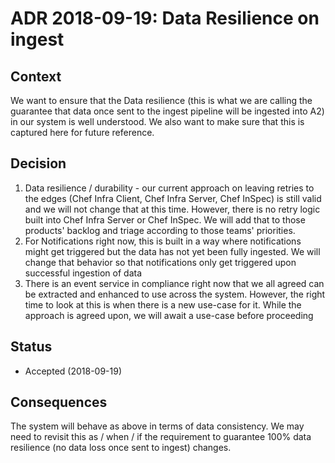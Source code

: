 # ADR 2018-09-19: Data Resilience on ingest

## Context

We want to ensure that the Data resilience (this is what we are calling the guarantee that data once sent to the ingest pipeline will be ingested into A2) in our system is well understood. We also want to make sure that this is captured here for future reference.

## Decision

1) Data resilience / durability - our current approach on leaving retries to the edges (Chef Infra Client, Chef Infra Server, Chef InSpec) is still valid and we will not change that at this time. However, there is no retry logic built into Chef Infra Server or Chef InSpec. We will add that to those products' backlog and triage according to those teams' priorities.
2) For Notifications right now, this is built in a way where notifications might get triggered but the data has not yet been fully ingested. We will change that behavior so that notifications only get triggered upon successful ingestion of data
3) There is an event service in compliance right now that we all agreed can be extracted and enhanced to use across the system. However, the right time to look at this is when there is a new use-case for it. While the approach is agreed upon, we will await a use-case before proceeding

## Status

* Accepted (2018-09-19)

## Consequences

The system will behave as above in terms of data consistency. We may need to revisit this as / when / if the requirement to guarantee 100% data resilience (no data loss once sent to ingest) changes.
